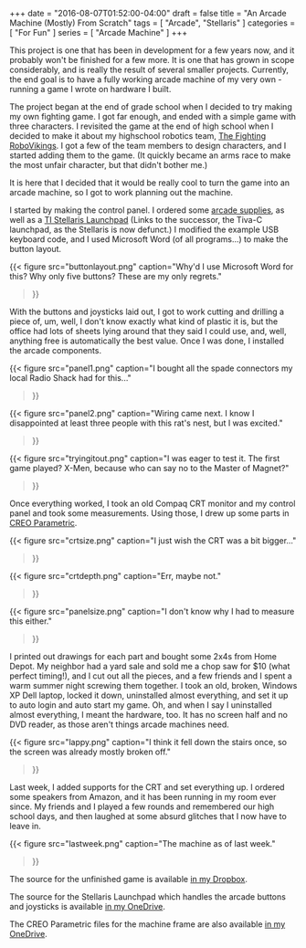 +++
date = "2016-08-07T01:52:00-04:00"
draft = false
title = "An Arcade Machine (Mostly) From Scratch"
tags = [ "Arcade", "Stellaris" ]
categories = [ "For Fun" ]
series = [ "Arcade Machine" ]
+++

This project is one that has been in development for a few years now, and it probably
won't be finished for a few more. It is one that has grown in scope considerably, and
is really the result of several smaller projects. Currently, the end goal is to have
a fully working arcade machine of my very own - running a game I wrote on hardware I built.

The project began at the end of grade school when I decided to try making my own fighting game.
I got far enough, and ended with a simple game with three characters. I revisited the game
at the end of high school when I decided to make it about my highschool robotics team,
[The Fighting RoboVikings](http://www.robovikings.com). I got a few of the team members to design
characters, and I started adding them to the game. (It quickly became an arms race to make
the most unfair character, but that didn't bother me.)

It is here that I decided that it would be really cool to turn the game into an arcade machine,
so I got to work planning out the machine.

I started by making the control panel. I ordered some
[arcade supplies](http://www.ebay.com/itm/HAPP-Arcade-Control-Panel-Kit-your-choice-of-HAPP-14-Push-Buttons-2-Joystick-/251343306708?hash=item3a853a7fd4), as well as a [TI Stellaris Launchpad](https://store.ti.com/Tiva-C-LaunchPad.aspx)
(Links to the successor, the Tiva-C launchpad, as the Stellaris is now defunct.) I modified the example
USB keyboard code, and I used Microsoft Word (of all programs...) to make the button layout.

{{< figure src="buttonlayout.png" 
	   caption="Why'd I use Microsoft Word for this? Why only five buttons? These are my only regrets."
>}}

With the buttons and joysticks laid out, I got to work cutting and drilling a piece of, um, well,
I don't know exactly what kind of plastic it is, but the office had lots of sheets lying around that
they said I could use, and, well, anything free is automatically the best value. Once I was done,
I installed the arcade components.  

{{< figure src="panel1.png" 
	   caption="I bought all the spade connectors my local Radio Shack had for this..."
>}}

{{< figure src="panel2.png" 
	   caption="Wiring came next. I know I disappointed at least three people with this rat's nest, but I was excited."
>}}

{{< figure src="tryingitout.png" 
	   caption="I was eager to test it. The first game played? X-Men, because who can say no to the Master of Magnet?"
>}}

Once everything worked, I took an old Compaq CRT monitor and my control panel and took some measurements. Using those,
I drew up some parts in [CREO Parametric](http://www.ptc.com/cad/creo/parametric). 

{{< figure src="crtsize.png" 
	   caption="I just wish the CRT was a bit bigger..."
>}}

{{< figure src="crtdepth.png" 
	   caption="Err, maybe not."
>}}

{{< figure src="panelsize.png" 
	   caption="I don't know why I had to measure this either."
>}}

I printed out drawings for each part and bought some 2x4s from Home Depot. My neighbor had a yard sale and sold me
a chop saw for $10 (what perfect timing!), and I cut out all the pieces, and a few friends and I spent a warm summer
night screwing them together. I took an old, broken, Windows XP Dell laptop, locked it down, uninstalled almost everything, and set it up to auto login and auto start my game. Oh, and when I say I uninstalled almost everything,
I meant the hardware, too. It has no screen half and no DVD reader, as those aren't things arcade machines need.

{{< figure src="lappy.png" 
	   caption="I think it fell down the stairs once, so the screen was already mostly broken off."
>}}

Last week, I added supports for the CRT and set everything up. I ordered some speakers from Amazon, and it has
been running in my room ever since. My friends and I played a few rounds and remembered our high school days, and
then laughed at some absurd glitches that I now have to leave in.

{{< figure src="lastweek.png" 
	   caption="The machine as of last week."
>}}

The source for the unfinished game is available [in my Dropbox](https://www.dropbox.com/s/yrcn0o2q5vyxc9o/fighting.gm81?dl=0).

The source for the Stellaris Launchpad which handles the arcade buttons and joysticks
is available [in my OneDrive](https://1drv.ms/f/s!AvygQw6LWI-Xg9IkRCoJd-C3BA9e1A).

The CREO Parametric files for the machine frame are also available [in my OneDrive](https://1drv.ms/f/s!AvygQw6LWI-XgvdcD70bq_TbV7BHyQ).
